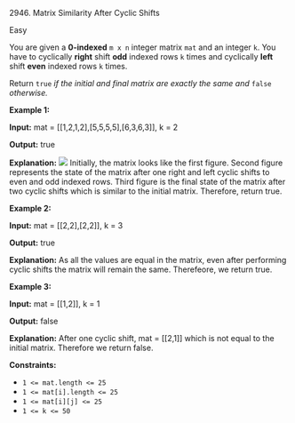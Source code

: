 2946\. Matrix Similarity After Cyclic Shifts

Easy

You are given a **0-indexed** `m x n` integer matrix `mat` and an integer `k`. You have to cyclically **right** shift **odd** indexed rows `k` times and cyclically **left** shift **even** indexed rows `k` times.

Return `true` _if the initial and final matrix are exactly the same and_ `false` _otherwise._

**Example 1:**

**Input:** mat = [[1,2,1,2],[5,5,5,5],[6,3,6,3]], k = 2

**Output:** true

**Explanation:** ![](https://assets.leetcode.com/uploads/2023/10/29/similarmatrix.png) Initially, the matrix looks like the first figure. Second figure represents the state of the matrix after one right and left cyclic shifts to even and odd indexed rows. Third figure is the final state of the matrix after two cyclic shifts which is similar to the initial matrix. Therefore, return true.

**Example 2:**

**Input:** mat = [[2,2],[2,2]], k = 3

**Output:** true

**Explanation:** As all the values are equal in the matrix, even after performing cyclic shifts the matrix will remain the same. Therefeore, we return true.

**Example 3:**

**Input:** mat = [[1,2]], k = 1

**Output:** false

**Explanation:** After one cyclic shift, mat = [[2,1]] which is not equal to the initial matrix. Therefore we return false.

**Constraints:**

*   `1 <= mat.length <= 25`
*   `1 <= mat[i].length <= 25`
*   `1 <= mat[i][j] <= 25`
*   `1 <= k <= 50`